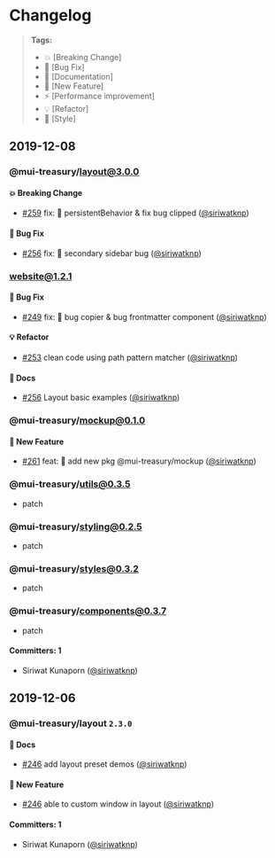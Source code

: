 # Changelog
> **Tags:**
> - :boom:       [Breaking Change]
> - :bug:        [Bug Fix]
> - :memo:       [Documentation]
> - :rocket:     [New Feature]
> - :zap:        [Performance improvement]
> - :bulb:       [Refactor]
> - :lipstick:   [Style]

## 2019-12-08
### @mui-treasury/layout@3.0.0

#### :boom: Breaking Change
  * [#259](https://github.com/siriwatknp/mui-treasury/pull/259) fix: 🐛 persistentBehavior & fix bug clipped ([@siriwatknp](https://github.com/siriwatknp))

#### :bug: Bug Fix
  * [#256](https://github.com/siriwatknp/mui-treasury/pull/256) fix: 🐛 secondary sidebar bug ([@siriwatknp](https://github.com/siriwatknp))

### website@1.2.1

#### :bug: Bug Fix
  * [#249](https://github.com/siriwatknp/mui-treasury/pull/249) fix: 🐛 bug copier & bug frontmatter component ([@siriwatknp](https://github.com/siriwatknp))

#### :bulb: Refactor
  * [#253](https://github.com/siriwatknp/mui-treasury/pull/253) clean code using path pattern matcher ([@siriwatknp](https://github.com/siriwatknp))

#### :memo: Docs
  * [#256](https://github.com/siriwatknp/mui-treasury/pull/256) Layout basic examples ([@siriwatknp](https://github.com/siriwatknp))

### @mui-treasury/mockup@0.1.0

#### :rocket: New Feature
  * [#261](https://github.com/siriwatknp/mui-treasury/pull/261) feat: 🎸 add new pkg @mui-treasury/mockup ([@siriwatknp](https://github.com/siriwatknp))

### @mui-treasury/utils@0.3.5
  * patch
### @mui-treasury/styling@0.2.5
  * patch
### @mui-treasury/styles@0.3.2
  * patch
### @mui-treasury/components@0.3.7
  * patch

#### Committers: 1
- Siriwat Kunaporn ([@siriwatknp](https://github.com/siriwatknp))


## 2019-12-06
### @mui-treasury/layout `2.3.0`

#### :memo: Docs
  * [#246](https://github.com/siriwatknp/mui-treasury/pull/246) add layout preset demos ([@siriwatknp](https://github.com/siriwatknp))

#### :rocket: New Feature
  * [#246](https://github.com/siriwatknp/mui-treasury/pull/246) able to custom window in layout ([@siriwatknp](https://github.com/siriwatknp))

#### Committers: 1
- Siriwat Kunaporn ([@siriwatknp](https://github.com/siriwatknp))
